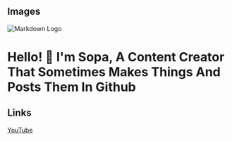 ## Images
![Markdown Logo](https://imgur.com/a/beHO4v2)

# Hello! 👋 I'm Sopa, A Content Creator That Sometimes Makes Things And Posts Them In Github

## Links
[YouTube](https://www.youtube.com/@callmesopa)
